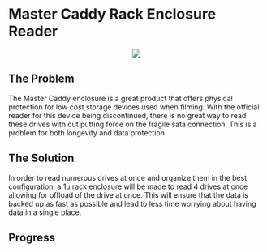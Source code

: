 # Master Caddy Rack Enclosure Reader

<div align="center"><img src = "https://i.ebayimg.com/images/g/VnoAAOSwa5dgZYWe/s-l640.jpg"> </div>

## The Problem
The Master Caddy enclosure is a great product that offers physical protection for low cost storage devices used when filming. With the official reader for this device being discontinued, there is no great way to read these drives with out putting force on the fragile sata connection. This is a problem for both longevity and data protection. 

## The Solution
In order to read numerous drives at once and organize them in the best configuration, a 1u rack enclosure will be made to read 4 drives at once allowing for offload of the drive at once. This will ensure that the data is backed up as fast as possible and lead to less time worrying about having data in a single place. 

## Progress
